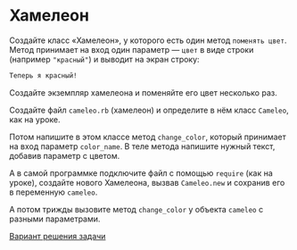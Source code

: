 # Хамелеон 

Создайте класс «Хамелеон», у которого есть один метод `поменять цвет`. Метод принимает на вход один параметр — `цвет` в виде строки (например `"красный"`) и выводит на экран строку:

```sh
Теперь я красный!
```

Создайте экземпляр хамелеона и поменяйте его цвет несколько раз.

<div class="rubyrush-task-hint">

Создайте файл `cameleo.rb` (хамелеон) и определите в нём класс `Cameleo`, как на уроке. 

Потом напишите в этом классе метод `change_color`, который принимает на вход параметр `color_name`. В теле метода напишите нужный текст, добавив параметр с цветом. 

А в самой программке подключите файл с помощью `require` (как на уроке), создайте нового Хамелеона, вызвав `Cameleo.new` и сохранив его в переменную `cameleo`. 

А потом трижды вызовите метод `change_color` у объекта `cameleo` с разными параметрами.

</div>


<div class="rubyrush-task-answer">


<p>
<a href="https://github.com/aristofun/rubyrush-path/tree/master/steps/classes-objects-01/solution/" class="rubyrush-task-solution-link">Вариант решения задачи</a>
</p>

</div>
